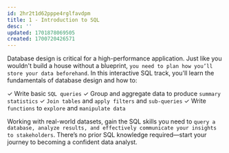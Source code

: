 ```yaml
---
id: 2hr2t1d62pppe4rglfavdpm
title: 1 - Introduction to SQL
desc: ''
updated: 1701878069505
created: 1700720426571
---
```


Database design is critical for a high-performance application. Just like you wouldn't build a house without a blueprint, `you need to plan how you’ll store your data beforehand`. In this interactive SQL track, you'll learn the fundamentals of database design and how to:

✓ Write basic `SQL queries`
✓ Group and aggregate data to produce `summary statistics`
✓ `Join tables` and `apply filters` and `sub-queries`
✓ Write `functions` to `explore` and `manipulate data`

Working with real-world datasets, gain the SQL skills you need to `query a database, analyze results, and effectively communicate your insights to stakeholders`. There’s no prior SQL knowledge required—start your journey to becoming a confident data analyst.